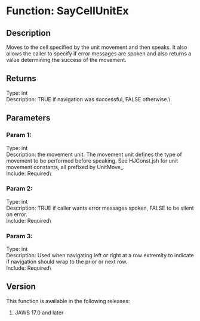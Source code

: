 # Function: SayCellUnitEx

## Description

Moves to the cell specified by the unit movement and then speaks. It
also allows the caller to specify if error messages are spoken and also
returns a value determining the success of the movement.

## Returns

Type: int\
Description: TRUE if navigation was successful, FALSE otherwise.\

## Parameters

### Param 1:

Type: int\
Description: the movement unit. The movement unit defines the type of
movement to be performed before speaking. See HJConst.jsh for unit
movement constants, all prefixed by UnitMove\_.\
Include: Required\

### Param 2:

Type: int\
Description: TRUE if caller wants error messages spoken, FALSE to be
silent on error.\
Include: Required\

### Param 3:

Type: int\
Description: Used when navigating left or right at a row extremity to
indicate if navigation should wrap to the prior or next row.\
Include: Required\

## Version

This function is available in the following releases:

1.  JAWS 17.0 and later
